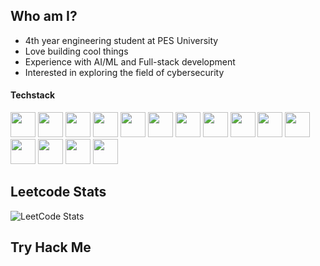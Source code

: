 <head>
 <link rel="stylesheet" type='text/css' href="https://cdn.jsdelivr.net/gh/devicons/devicon@latest/devicon.min.css" />          
</head>

## Who am I?
- 4th year engineering student at PES University
- Love building cool things
- Experience with AI/ML and Full-stack development
- Interested in exploring the field of cybersecurity 
#### Techstack
<div>
  
<img height="40px" width="40px" src="https://cdn.jsdelivr.net/gh/devicons/devicon/icons/django/django-plain-wordmark.svg">
<img height="40px" width="40px" src="https://cdn.jsdelivr.net/gh/devicons/devicon/icons/git/git-original-wordmark.svg">
<img height="40px" width="40px" src="https://cdn.jsdelivr.net/gh/devicons/devicon/icons/python/python-original-wordmark.svg">
<img height="40px" width="40px" src="https://cdn.jsdelivr.net/gh/devicons/devicon@latest/icons/javascript/javascript-original.svg">
<img height="40px" width="40px" src="https://cdn.jsdelivr.net/gh/devicons/devicon@latest/icons/java/java-original-wordmark.svg">
<img height="40px" width="40px" src="https://cdn.jsdelivr.net/gh/devicons/devicon/icons/amazonwebservices/amazonwebservices-original-wordmark.svg">
<img height="40px" width="40px" src="https://cdn.jsdelivr.net/gh/devicons/devicon/icons/c/c-original.svg">
<img height="40px" width="40px" src="https://cdn.jsdelivr.net/gh/devicons/devicon/icons/nodejs/nodejs-plain-wordmark.svg">
<img height="40px" width="40px" src="https://cdn.jsdelivr.net/gh/devicons/devicon/icons/linux/linux-original.svg">
<img height="40px" width="40px" src="https://cdn.jsdelivr.net/gh/devicons/devicon/icons/react/react-original.svg">
<img height="40px" width="40px" src="https://cdn.jsdelivr.net/gh/devicons/devicon/icons/mysql/mysql-original-wordmark.svg",>
<img height="40px" width="40px" src="https://cdn.jsdelivr.net/gh/devicons/devicon/icons/mongodb/mongodb-original-wordmark.svg">
<img height="40px" width="40px" src="https://cdn.jsdelivr.net/gh/devicons/devicon@latest/icons/docker/docker-original-wordmark.svg">
<img height="40px" width="40px" src="https://cdn.jsdelivr.net/gh/devicons/devicon@latest/icons/kubernetes/kubernetes-plain-wordmark.svg">
<img height="40px" width="40px" src="https://cdn.jsdelivr.net/gh/devicons/devicon@latest/icons/pytorch/pytorch-plain-wordmark.svg">
  
</div>


## Leetcode Stats

![LeetCode Stats](https://leetcard.jacoblin.cool/samridh3215?theme=dark&font=Russo%20One&ext=heatmap)

## Try Hack Me
<script src="https://tryhackme.com/badge/2542789"></script>
